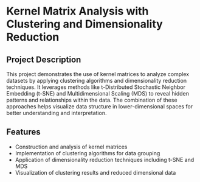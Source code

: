 # Kernel Matrix Analysis with Clustering and Dimensionality Reduction

## Project Description  
This project demonstrates the use of kernel matrices to analyze complex datasets by applying clustering algorithms and dimensionality reduction techniques. It leverages methods like t-Distributed Stochastic Neighbor Embedding (t-SNE) and Multidimensional Scaling (MDS) to reveal hidden patterns and relationships within the data. The combination of these approaches helps visualize data structure in lower-dimensional spaces for better understanding and interpretation.

## Features  
- Construction and analysis of kernel matrices  
- Implementation of clustering algorithms for data grouping  
- Application of dimensionality reduction techniques including t-SNE and MDS  
- Visualization of clustering results and reduced dimensional data  

